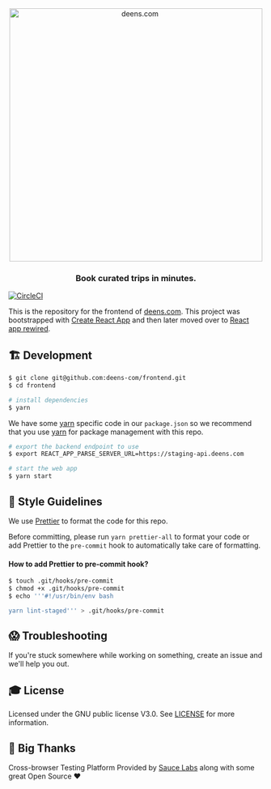 <div align="center">
  <a href="https://demo.deens.com"><img src="https://please-com.imgix.net/static/please-logo.png?w=600" alt="deens.com" width="500px"/></a>

### Book curated trips in minutes.

</div>

[![CircleCI](https://circleci.com/gh/deens-com/frontend.svg?style=svg)](https://circleci.com/gh/PleaseDotCom/frontend)

This is the repository for the frontend of [deens.com](https://deens.com). This project was bootstrapped with [Create React App](https://github.com/facebookincubator/create-react-app) and then later moved over to [React app rewired](https://github.com/timarney/react-app-rewired).

## 🏗 Development

```sh
$ git clone git@github.com:deens-com/frontend.git
$ cd frontend

# install dependencies
$ yarn
```

We have some [yarn](https://yarnpkg.com/) specific code in our `package.json` so we recommend that you use [yarn](https://yarnpkg.com/) for package management with this repo.

```sh
# export the backend endpoint to use
$ export REACT_APP_PARSE_SERVER_URL=https://staging-api.deens.com

# start the web app
$ yarn start
```

## :art: Style Guidelines

We use [Prettier](https://github.com/prettier/prettier) to format the code for this repo.

Before committing, please run `yarn prettier-all` to format your code or add Prettier to the `pre-commit` hook to automatically take care of formatting.

#### How to add Prettier to pre-commit hook?

```sh
$ touch .git/hooks/pre-commit
$ chmod +x .git/hooks/pre-commit
$ echo '''#!/usr/bin/env bash

yarn lint-staged''' > .git/hooks/pre-commit
```

## :scream: Troubleshooting

If you're stuck somewhere while working on something, create an issue and we'll help you out.

## 🎓 License

Licensed under the GNU public license V3.0. See [LICENSE](LICENSE) for more information.

## :clap: Big Thanks

Cross-browser Testing Platform Provided by [Sauce Labs](https://saucelabs.com) along with some great Open Source :heart:
